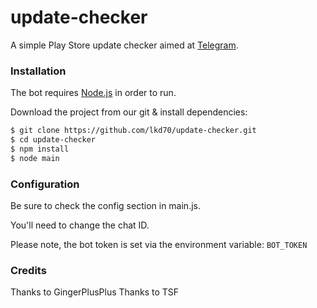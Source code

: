 # update-checker

A simple Play Store update checker aimed at [Telegram](https://play.google.com/store/apps/details?id=org.telegram.messenger).


### Installation

The bot requires [Node.js](https://nodejs.org) in order to run.

Download the project from our git & install dependencies:
```sh
$ git clone https://github.com/lkd70/update-checker.git
$ cd update-checker
$ npm install
$ node main
```

### Configuration

Be sure to check the config section in main.js.

You'll need to change the chat ID.

Please note, the bot token is set via the environment variable: `BOT_TOKEN`

### Credits

Thanks to GingerPlusPlus
Thanks to TSF